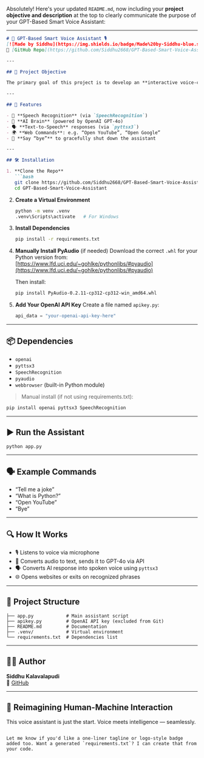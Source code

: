Absolutely! Here's your updated `README.md`, now including your **project objective and description** at the top to clearly communicate the purpose of your GPT-Based Smart Voice Assistant:

---

```markdown
# 🧠 GPT-Based Smart Voice Assistant 🎙️  
[![Made by Siddhu](https://img.shields.io/badge/Made%20by-Siddhu-blue.svg)](https://github.com/Siddhu2668)  
🔗 [GitHub Repo](https://github.com/Siddhu2668/GPT-Based-Smart-Voice-Assistant)

---

## 📌 Project Objective

The primary goal of this project is to develop an **interactive voice-controlled assistant** leveraging OpenAI's GPT model to understand and respond to user queries using natural language. It captures user speech, converts it to text, processes it via the GPT-4o model, and responds audibly using a text-to-speech engine — delivering a smooth, human-like conversational experience.

---

## 🚀 Features

- 🎤 **Speech Recognition** (via `SpeechRecognition`)
- 🧠 **AI Brain** (powered by OpenAI GPT-4o)
- 🗣️ **Text-to-Speech** responses (via `pyttsx3`)
- 🌍 **Web Commands**: e.g. “Open YouTube”, “Open Google”
- 🛑 **Say “bye”** to gracefully shut down the assistant

---

## 🛠️ Installation

1. **Clone the Repo**
   ```bash
   git clone https://github.com/Siddhu2668/GPT-Based-Smart-Voice-Assistant.git
   cd GPT-Based-Smart-Voice-Assistant
   ```

2. **Create a Virtual Environment**
   ```bash
   python -m venv .venv
   .venv\Scripts\activate   # For Windows
   ```

3. **Install Dependencies**
   ```bash
   pip install -r requirements.txt
   ```

4. **Manually Install PyAudio** (if needed)
   Download the correct `.whl` for your Python version from:
   [https://www.lfd.uci.edu/~gohlke/pythonlibs/#pyaudio](https://www.lfd.uci.edu/~gohlke/pythonlibs/#pyaudio)

   Then install:
   ```bash
   pip install PyAudio‑0.2.11‑cp312‑cp312‑win_amd64.whl
   ```

5. **Add Your OpenAI API Key**
   Create a file named `apikey.py`:
   ```python
   api_data = "your-openai-api-key-here"
   ```

---

## 📦 Dependencies

- `openai`
- `pyttsx3`
- `SpeechRecognition`
- `pyaudio`
- `webbrowser` (built-in Python module)

> Manual install (if not using requirements.txt):
```bash
pip install openai pyttsx3 SpeechRecognition
```

---

## ▶️ Run the Assistant

```bash
python app.py
```

---

## 🗣️ Example Commands

- “Tell me a joke”
- “What is Python?”
- “Open YouTube”
- “Bye”

---

## 🔍 How It Works

- 🎙️ Listens to voice via microphone
- 🧠 Converts audio to text, sends it to GPT-4o via API
- 🗣️ Converts AI response into spoken voice using `pyttsx3`
- 🌐 Opens websites or exits on recognized phrases

---

## 📁 Project Structure

```
├── app.py            # Main assistant script
├── apikey.py         # OpenAI API key (excluded from Git)
├── README.md         # Documentation
├── .venv/            # Virtual environment
└── requirements.txt  # Dependencies list
```

---

## 👨‍💻 Author

**Siddhu Kalavalapudi**  
🔗 [GitHub](https://github.com/Siddhu2668)

---

## 🔮 Reimagining Human-Machine Interaction  
This voice assistant is just the start. Voice meets intelligence — seamlessly.
```

Let me know if you'd like a one-liner tagline or logo-style badge added too. Want a generated `requirements.txt`? I can create that from your code.
